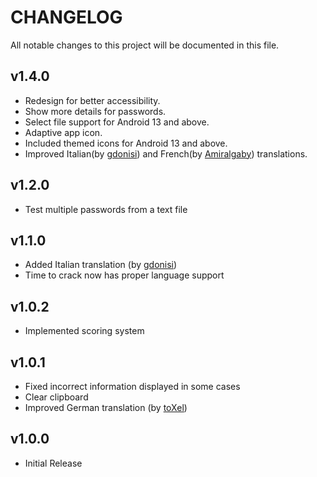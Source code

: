 # CHANGELOG

All notable changes to this project will be documented in this file.



## v1.4.0
- Redesign for better accessibility.
- Show more details for passwords.
- Select file support for Android 13 and above.
- Adaptive app icon.
- Included themed icons for Android 13 and above.
- Improved Italian(by [gdonisi](https://github.com/gdonisi)) and French(by [Amiralgaby](https://github.com/Amiralgaby)) translations.



## v1.2.0
- Test multiple passwords from a text file



## v1.1.0
- Added Italian translation (by [gdonisi](https://github.com/gdonisi))
- Time to crack now has proper language support



## v1.0.2
- Implemented scoring system



## v1.0.1
- Fixed incorrect information displayed in some cases
- Clear clipboard
- Improved German translation (by [toXel](https://github.com/toXel))


## v1.0.0
- Initial Release
